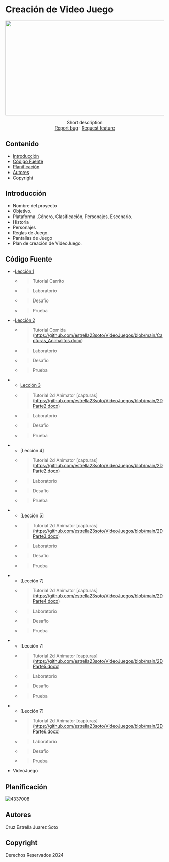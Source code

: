 # Creación de Video Juego
<p align="center">
    <img src="https://encrypted-tbn0.gstatic.com/images?q=tbn:ANd9GcTxF-Zc94OcKrMlO_snXt9k0u2bRbGF4F8bPg&s" alt="Logo" width=1200 height=300>

  <p align="center">
    Short description
    <br>
    <a href="https://reponame/issues/new?template=bug.md">Report bug</a>
    ·
    <a href="https://reponame/issues/new?template=feature.md&labels=feature">Request feature</a>
  </p>
</p>


## Contenido

- [Introducción](#introducción)
- [Código Fuente](#código-fuente)
- [Planificación](#planificación)
- [Autores](#autores)
- [Copyright](#copyright)


## Introducción

- Nombre del proyecto
- Objetivo.
- Plataforma ,Género, Clasificación, Personajes, Escenario.
- Historia
- Personajes
- Reglas de Juego.
- Pantallas de Juego
- Plan de creación de VideoJuego.

## Código Fuente

* -[Lección 1](https://github.com/estrella23soto/VideoJuegos/blob/main/Carrito.unitypackage)
  * > Tutorial Carrito 
  * > Laboratorio
  * > Desafío
  * > Prueba
* -[Lección 2](https://github.com/estrella23soto/VideoJuegos/blob/main/2DAnimetor.unitypackage)
  * > Tutorial Comida (https://github.com/estrella23soto/VideoJuegos/blob/main/Capturas_Animalitos.docx)
  * > Laboratorio
  * > Desafío
  * > Prueba
* - [Lección 3](https://github.com/estrella23soto/VideoJuegos/blob/main/2DAnimetor.unitypackage)
  * > Tutorial 2d Animator [capturas] (https://github.com/estrella23soto/VideoJuegos/blob/main/2DParte2.docx)
  * > Laboratorio
  * > Desafío
  * > Prueba
* - [Lección 4]
  * > Tutorial 2d Animator [capturas] (https://github.com/estrella23soto/VideoJuegos/blob/main/2DParte2.docx)
  * > Laboratorio
  * > Desafío
  * > Prueba
* - [Lección 5]
  * > Tutorial 2d Animator [capturas] (https://github.com/estrella23soto/VideoJuegos/blob/main/2DParte3.docx)
  * > Laboratorio
  * > Desafío
  * > Prueba
* - [Lección 7]
  * > Tutorial 2d Animator [capturas] (https://github.com/estrella23soto/VideoJuegos/blob/main/2DParte4.docx)
  * > Laboratorio
  * > Desafío
  * > Prueba
* - [Lección 7]
  * > Tutorial 2d Animator [capturas] (https://github.com/estrella23soto/VideoJuegos/blob/main/2DParte5.docx)
  * > Laboratorio
  * > Desafío
  * > Prueba
* - [Lección 7]
  * > Tutorial 2d Animator [capturas] (https://github.com/estrella23soto/VideoJuegos/blob/main/2DParte6.docx)
  * > Laboratorio
  * > Desafío
  * > Prueba


* VideoJuego

## Planificación

![4337008](https://user-images.githubusercontent.com/8560750/195951617-083a7e4d-323d-47b5-8e5e-529ded31bc06.jpg)

## Autores
Cruz Estrella Juarez Soto 

## Copyright
Derechos Reservados 2024
